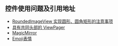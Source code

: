 控件使用问题及引用地址
----
* [RoundedImageView 实现圆形、圆角矩形的注意事项](/docs/attention.md)
* [具有共同头部的 ViewPager](https://github.com/jeasonlzy/HeaderViewPager)
* [MagicMirror](https://github.com/KingJA/MagicMirror)
* [Emoji表情](http://punchdrunker.github.io/iOSEmoji/table_html/index.html)